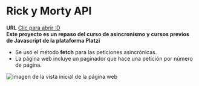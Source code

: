 # Rick y Morty API
**URL** [Clic para abrir :D](https://alexgv1108.github.io/Rick-y-Morty/)  
**Este proyecto es un repaso del curso de asincronismo y cursos previos de Javascript de la plataforma Platzi**
- Se usó el método **fetch** para las peticiones asincrónicas.
- La página web incluye un paginador que hace una petición por número de página.

<img src="https://i.ibb.co/hBwvffW/Captura-de-pantalla-de-2021-05-02-17-05-06.png" alt="imagen de la vista inicial de la página web">
